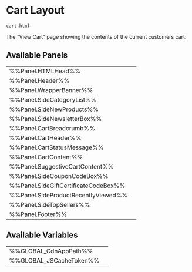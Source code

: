 # <span class="jumptarget"> Cart Layout </span>

`cart.html`

The “View Cart” page showing the contents of the current customers cart.

## <span class="jumptarget"> Available Panels </span>
|||
|---|---|
| %%Panel.HTMLHead%% |
| %%Panel.Header%% |
| %%Panel.WrapperBanner%% |
| %%Panel.SideCategoryList%% |
| %%Panel.SideNewProducts%% |
| %%Panel.SideNewsletterBox%% |
| %%Panel.CartBreadcrumb%% |
| %%Panel.CartHeader%% |
| %%Panel.CartStatusMessage%% |
| %%Panel.CartContent%% |
| %%Panel.SuggestiveCartContent%% |
| %%Panel.SideCouponCodeBox%% |
| %%Panel.SideGiftCertificateCodeBox%% |
| %%Panel.SideProductRecentlyViewed%% |
| %%Panel.SideTopSellers%% |
| %%Panel.Footer%% |

## <span class="jumptarget"> Available Variables </span>
|||
|---|---|
| %%GLOBAL_CdnAppPath%% |
| %%GLOBAL_JSCacheToken%% |
